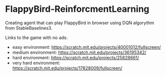 # FlappyBird-ReinforcmentLearning
Creating agent that can play FlappyBird in browser using DQN algorythm from StableBaselines3.

Links to the game with no ads:
- easy environment: https://scratch.mit.edu/projects/40001012/fullscreen/
- medium environment: https://scratch.mit.edu/projects/36195342/
- hard environment: https://scratch.mit.edu/projects/25828661/
- very hard environment: https://scratch.mit.edu/projects/17828009/fullscreen/
